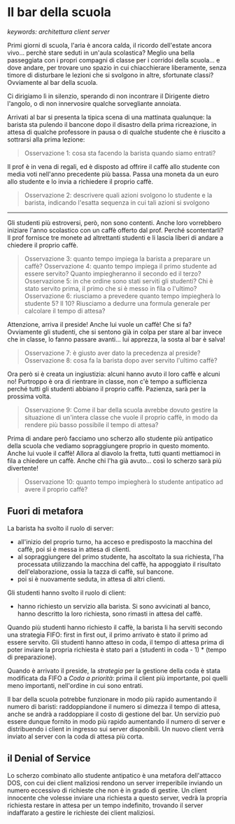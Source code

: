 # Il bar della scuola

*keywords: architettura client server*

Primi giorni di scuola, l'aria è ancora calda, il ricordo dell'estate ancora vivo... perchè stare seduti in un'aula scolastica? Meglio una bella passeggiata con i propri compagni di classe per i corridoi della scuola... e dove andare, per trovare uno spazio in cui chiacchierare liberamente, senza timore di disturbare le lezioni che si svolgono in altre, sfortunate classi? Ovviamente al bar della scuola.

Ci dirigiamo lì in silenzio, sperando di non incontrare il Dirigente dietro l'angolo, o di non innervosire qualche sorvegliante annoiata. 

Arrivati al bar si presenta la tipica scena di una mattinata qualunque: la barista sta pulendo il bancone dopo il disastro della prima ricreazione, in attesa di qualche professore in pausa o di qualche studente che è riuscito a sottrarsi alla prima lezione:

> Osservazione 1: cosa sta facendo la barista quando siamo entrati?

Il prof è in vena di regali, ed è disposto ad offrire il caffè allo studente con media voti nell'anno precedente più bassa. Passa una moneta da un euro allo studente e lo invia a richiedere il proprio caffè.

> Osservazione 2: descrivere quali azioni svolgono lo studente e la barista, indicando l'esatta sequenza in cui tali azioni si svolgono

---

Gli studenti più estroversi, però, non sono contenti. Anche loro vorrebbero iniziare l'anno scolastico con un caffè offerto dal prof.
Perché scontentarli? Il prof fornisce tre monete ad altrettanti studenti e li lascia liberi di andare a chiedere il proprio caffè.

> Osservazione 3: quanto tempo impiega la barista a preparare un caffè?
> Osservazione 4: quanto tempo impiega il primo studente ad essere servito? Quanto impiegheranno il secondo ed il terzo?
> Osservazione 5: in che ordine sono stati serviti gli studenti? Chi è stato servito prima, il primo che si è messo in fila o l'ultimo?
> Osservazione 6: riusciamo a prevedere quanto tempo impiegherà lo studente 5? Il 10? Riusciamo a dedurre una formula generale per calcolare il tempo di attesa?

Attenzione, arriva il preside! Anche lui vuole un caffè! Che si fa? Ovviamente gli studenti, che si sentono già in colpa per stare al bar invece che in classe, lo fanno passare avanti... lui apprezza, la sosta al bar è salva!

> Osservazione 7: è giusto aver dato la precedenza al preside? 
> Osservazione 8: cosa fa la barista dopo aver servito l'ultimo caffè?

Ora però si è creata un ingiustizia: alcuni hanno avuto il loro caffè e alcuni no! Purtroppo è ora di rientrare in classe, non c'è tempo a sufficienza perché tutti gli studenti abbiano il proprio caffè. Pazienza, sarà per la prossima volta.

> Osservazione 9: Come il bar della scuola avrebbe dovuto gestire la situazione di un'intera classe che vuole il proprio caffè, in modo da rendere più basso possibile il tempo di attesa?

Prima di andare però facciamo uno scherzo allo studente più antipatico della scuola che vediamo sopraggiungere proprio in questo momento. Anche lui vuole il caffè! Allora al diavolo la fretta, tutti quanti mettiamoci in fila a chiedere un caffè. Anche chi l'ha già avuto... così lo scherzo sarà più divertente!

> Osservazione 10: quanto tempo impiegherà lo studente antipatico ad avere il proprio caffè?

## Fuori di metafora

La barista ha svolto il ruolo di server:
- all'inizio del proprio turno, ha acceso e predisposto la macchina del caffè, poi si è messa in attesa di clienti.
- al sopraggiungere del primo studente, ha ascoltato la sua richiesta, l'ha processata utilizzando la macchina del caffè, ha appoggiato il risultato dell'elaborazione, ossia la tazza di caffè, sul bancone.
- poi si è nuovamente seduta, in attesa di altri clienti.

Gli studenti hanno svolto il ruolo di client:
- hanno richiesto un servizio alla barista. Si sono avvicinati al banco, hanno descritto la loro richiesta, sono rimasti in attesa del caffè.

Quando più studenti hanno richiesto il caffè, la barista li ha serviti secondo una strategia FIFO: first in first out,  il primo arrivato è stato il primo ad essere servito. Gli studenti hanno atteso in coda, il tempo di attesa prima di poter inviare la propria richiesta è stato pari a (studenti in coda - 1) * (tempo di preparazione).

Quando è arrivato il preside, la *strategia* per la gestione della coda è stata modificata da FIFO a *Coda a priorità*: prima il client più importante, poi quelli meno importanti, nell'ordine in cui sono entrati.

Il bar della scuola potrebbe funzionare in modo più rapido aumentando il numero di baristi: raddoppiandone il numero si dimezza il tempo di attesa, anche se andrà a raddoppiare il costo di gestione del bar. Un servizio può essere dunque fornito in modo più rapido aumentando il numero di server e distribuendo i client in ingresso sui server disponibili. Un nuovo client verrà inviato al server con la coda di attesa più corta.

## il Denial of Service

Lo scherzo combinato allo studente antipatico è una metafora dell'attacco DOS, con cui dei client maliziosi rendono un server irreperibile inviando un numero eccessivo di richieste che non è in grado di gestire. Un client innocente che volesse inviare una richiesta a questo server, vedrà la propria richiesta restare in attesa per un tempo indefinito, trovando il server indaffarato a gestire le richieste dei client maliziosi.

